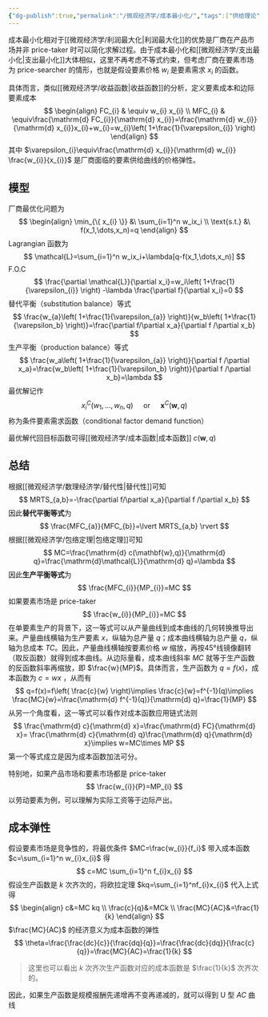 ```yaml
---
{"dg-publish":true,"permalink":"/微观经济学/成本最小化/","tags":["供给理论"],"created":"2024-12-02T15:24:42.000+08:00","updated":"2024-12-02T15:24:42.000+08:00"}
---
```



成本最小化相对于[[微观经济学/利润最大化\|利润最大化]]的优势是厂商在产品市场并非 price-taker 时可以简化求解过程。由于成本最小化和[[微观经济学/支出最小化\|支出最小化]]大体相似，这里不再考虑不等式约束，但考虑厂商在要素市场为 price-searcher 的情形，也就是假设要素价格 $w_{i}$ 是要素需求 $x_{i}$ 的函数。

具体而言，类似[[微观经济学/收益函数\|收益函数]]的分析，定义要素成本和边际要素成本
$$
\begin{align}
FC_{i} & \equiv w_{i} x_{i} \\
MFC_{i} & \equiv\frac{\mathrm{d} FC_{i}}{\mathrm{d} x_{i}}=\frac{\mathrm{d} w_{i}}{\mathrm{d} x_{i}}x_{i}+w_{i}=w_{i}\left( 1+\frac{1}{\varepsilon_{i}} \right)  
\end{align}
$$
其中 $\varepsilon_{i}\equiv\frac{\mathrm{d} x_{i}}{\mathrm{d} w_{i}} \frac{w_{i}}{x_{i}}$ 是厂商面临的要素供给曲线的价格弹性。
## 模型

厂商最优化问题为
$$
\begin{align}
\min_{\{ x_{i} \}} &\ \sum_{i=1}^n w_ix_i \\
\text{s.t.} &\ f(x_1,\dots,x_n)=q
\end{align}
$$
Lagrangian 函数为
$$
\mathcal{L}=\sum_{i=1}^n w_ix_i+\lambda[q-f(x_1,\dots,x_n)]
$$
F.O.C
$$
\frac{\partial \mathcal{L}}{\partial x_i}=w_i\left( 1+\frac{1}{\varepsilon_{i}} \right)  -\lambda \frac{\partial f}{\partial x_i}=0
$$
替代平衡（substitution balance）等式
$$
\frac{w_{a}\left( 1+\frac{1}{\varepsilon_{a}} \right)}{w_b\left( 1+\frac{1}{\varepsilon_b} \right)}=\frac{\partial f/\partial x_a}{\partial f /\partial x_b}
$$
生产平衡（production balance）等式
$$
\frac{w_a\left( 1+\frac{1}{\varepsilon_{a}} \right)}{\partial f /\partial x_a}=\frac{w_b\left( 1+\frac{1}{\varepsilon_b} \right)}{\partial f /\partial x_b}=\lambda
$$
最优解记作
$$
x_{i}^C(w_{1},\dots,w_{n},q)\quad\text{ or }\quad\mathbf{x}^C(\mathbf{w},q)
$$
称为条件要素需求函数（conditional factor demand function）

最优解代回目标函数可得[[微观经济学/成本函数\|成本函数]] $c(\mathbf{w},q)$

## 总结

根据[[微观经济学/数理经济学/替代性\|替代性]]可知
$$
MRTS_{a,b}=-\frac{\partial f/\partial x_a}{\partial f /\partial x_b}
$$
因此**替代平衡等式**为
$$
\frac{MFC_{a}}{MFC_{b}}=\lvert MRTS_{a,b} \rvert
$$
根据[[微观经济学/包络定理\|包络定理]]可知
$$
MC=\frac{\mathrm{d} c(\mathbf{w},q)}{\mathrm{d} q}=\frac{\mathrm{d}\mathcal{L}}{\mathrm{d} q}=\lambda
$$
因此**生产平衡等式**为
$$
\frac{MFC_{i}}{MP_{i}}=MC
$$
如果要素市场是 price-taker
$$
\frac{w_{i}}{MP_{i}}=MC
$$
在单要素生产的背景下，这一等式可以从产量曲线到成本曲线的几何转换推导出来。产量曲线横轴为生产要素 $x$，纵轴为总产量 $q$；成本曲线横轴为总产量 $q$，纵轴为总成本 $TC$。因此，产量曲线横轴按要素价格 $w$ 缩放，再按45°线镜像翻转（取反函数）就得到成本曲线。从边际量看，成本曲线斜率 $MC$ 就等于生产函数的反函数斜率再缩放，即 $\frac{w}{MP}$。具体而言，生产函数为 $q=f(x)$，成本函数为 $c=wx$ ，从而有
$$
q=f(x)=f\left( \frac{c}{w} \right)\implies \frac{c}{w}=f^{-1}(q)\implies \frac{MC}{w}=\frac{\mathrm{d} f^{-1}(q)}{\mathrm{d} q}=\frac{1}{MP}
$$
从另一个角度看，这一等式可以看作对成本函数应用链式法则
$$
\frac{\mathrm{d} c}{\mathrm{d} x}=\frac{\mathrm{d} FC}{\mathrm{d} x}=  \frac{\mathrm{d} c}{\mathrm{d} q}\frac{\mathrm{d} q}{\mathrm{d} x}\implies w=MC\times MP
$$
第一个等式成立是因为成本函数加法可分。

特别地，如果产品市场和要素市场都是 price-taker
$$
\frac{w_{i}}{P}=MP_{i}
$$
以劳动要素为例，可以理解为实际工资等于边际产出。



## 成本弹性

假设要素市场是竞争性的，将最优条件 $MC=\frac{w_{i}}{f_i}$ 带入成本函数 $c=\sum_{i=1}^n w_{i}x_{i}$ 得
$$
c=MC \sum_{i=1}^n f_{i}x_{i}
$$
假设生产函数是 $k$ 次齐次的，将欧拉定理 $kq=\sum_{i=1}^nf_{i}x_{i}$ 代入上式得
$$
\begin{align}
c&=MC kq \\
\frac{c}{q}&=MCk \\
\frac{MC}{AC}&=\frac{1}{k}
\end{align}
$$
$\frac{MC}{AC}$ 的经济意义为成本函数的弹性
$$
\theta=\frac{\frac{dc}{c}}{\frac{dq}{q}}=\frac{\frac{dc}{dq}}{\frac{c}{q}}=\frac{MC}{AC}=\frac{1}{k}
$$
> 这里也可以看出 $k$ 次齐次生产函数对应的成本函数是 $\frac{1}{k}$ 次齐次的。

因此，如果生产函数是规模报酬先递增再不变再递减的，就可以得到 U 型 $AC$ 曲线